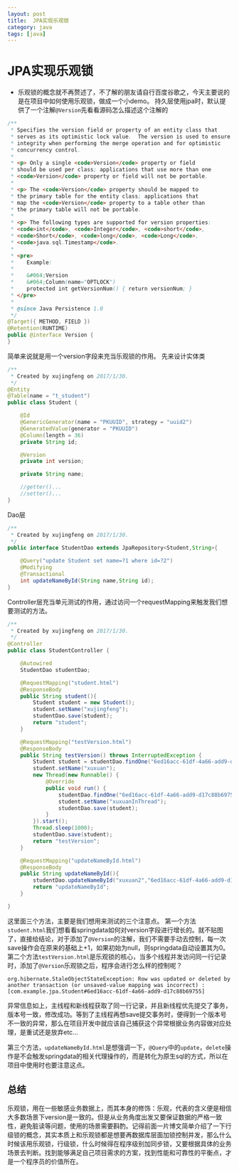 ```yaml
---
layout: post
title:  JPA实现乐观锁
category: java
tags: [java]
---
```

# JPA实现乐观锁

* 乐观锁的概念就不再赘述了，不了解的朋友请自行百度谷歌之，今天主要说的是在项目中如何使用乐观锁，做成一个小demo。
持久层使用jpa时，默认提供了一个注解`@Version`先看看源码怎么描述这个注解的

```java
/**
 * Specifies the version field or property of an entity class that
 * serves as its optimistic lock value.  The version is used to ensure
 * integrity when performing the merge operation and for optimistic
 * concurrency control.
 *
 * <p> Only a single <code>Version</code> property or field
 * should be used per class; applications that use more than one
 * <code>Version</code> property or field will not be portable.
 *
 * <p> The <code>Version</code> property should be mapped to
 * the primary table for the entity class; applications that
 * map the <code>Version</code> property to a table other than
 * the primary table will not be portable.
 *
 * <p> The following types are supported for version properties:
 * <code>int</code>, <code>Integer</code>, <code>short</code>,
 * <code>Short</code>, <code>long</code>, <code>Long</code>,
 * <code>java.sql.Timestamp</code>.
 *
 * <pre>
 *    Example:
 *
 *    &#064;Version
 *    &#064;Column(name="OPTLOCK")
 *    protected int getVersionNum() { return versionNum; }
 * </pre>
 *
 * @since Java Persistence 1.0
 */
@Target({ METHOD, FIELD })
@Retention(RUNTIME)
public @interface Version {
}
```

简单来说就是用一个version字段来充当乐观锁的作用。
先来设计实体类

```java
/**
 * Created by xujingfeng on 2017/1/30.
 */
@Entity
@Table(name = "t_student")
public class Student {

    @Id
    @GenericGenerator(name = "PKUUID", strategy = "uuid2")
    @GeneratedValue(generator = "PKUUID")
    @Column(length = 36)
    private String id;

    @Version
    private int version;

    private String name;

    //getter()...
    //setter()...
}
```

Dao层

```java
/**
 * Created by xujingfeng on 2017/1/30.
 */
public interface StudentDao extends JpaRepository<Student,String>{

    @Query("update Student set name=?1 where id=?2")
    @Modifying
    @Transactional
    int updateNameById(String name,String id);
}
```

Controller层充当单元测试的作用，通过访问一个requestMapping来触发我们想要测试的方法。

```java
/**
 * Created by xujingfeng on 2017/1/30.
 */
@Controller
public class StudentController {

    @Autowired
    StudentDao studentDao;

    @RequestMapping("student.html")
    @ResponseBody
    public String student(){
        Student student = new Student();
        student.setName("xujingfeng");
        studentDao.save(student);
        return "student";
    }

    @RequestMapping("testVersion.html")
    @ResponseBody
    public String testVersion() throws InterruptedException {
        Student student = studentDao.findOne("6ed16acc-61df-4a66-add9-d17c88b69755");
        student.setName("xuxuan");
        new Thread(new Runnable() {
            @Override
            public void run() {
                studentDao.findOne("6ed16acc-61df-4a66-add9-d17c88b69755");
                student.setName("xuxuanInThread");
                studentDao.save(student);
            }
        }).start();
        Thread.sleep(1000);
        studentDao.save(student);
        return "testVersion";
    }

    @RequestMapping("updateNameById.html")
    @ResponseBody
    public String updateNameById(){
        studentDao.updateNameById("xuxuan2","6ed16acc-61df-4a66-add9-d17c88b69755");
        return "updateNameById";
    }

}
```

这里面三个方法，主要是我们想用来测试的三个注意点。
第一个方法`student.html`我们想看看springdata如何对version字段进行增长的。就不贴图了，直接给结论，对于添加了`@Version`的注解，我们不需要手动去控制，每一次save操作会在原来的基础上+1，如果初始为null，则springdata自动设置其为0。
第二个方法`testVersion.html`是乐观锁的核心，当多个线程并发访问同一行记录时，添加了`@Version`乐观锁之后，程序会进行怎么样的控制呢？

```
org.hibernate.StaleObjectStateException: Row was updated or deleted by another transaction (or unsaved-value mapping was incorrect) : [com.example.jpa.Student#6ed16acc-61df-4a66-add9-d17c88b69755]
```

异常信息如上，主线程和新线程获取了同一行记录，并且新线程优先提交了事务，版本号一致，修改成功。等到了主线程再想save提交事务时，便得到一个版本号不一致的异常，那么在项目开发中就应该自己捕获这个异常根据业务内容做对应处理，是重试还是放弃etc…

第三个方法，`updateNameById.html`是想强调一下，`@Query`中的`update`，`delete`操作是不会触发springdata的相关代理操作的，而是转化为原生sql的方式，所以在项目中使用时也要注意这点。

## 总结

乐观锁，用在一些敏感业务数据上，而其本身的修饰：乐观，代表的含义便是相信大多数场景下version是一致的。但是从业务角度出发又要保证数据的严格一致性，避免脏读等问题，使用的场景需要斟酌。记得前面一片博文简单介绍了一下行级锁的概念，其实本质上和乐观锁都是想要再数据库层面加锁控制并发，那么什么时候该用乐观锁，行级锁，什么时候得在程序级别加同步锁，又要根据具体的业务场景去判断。找到能够满足自己项目需求的方案，找到性能和可靠性的平衡点，才是一个程序员的价值所在。

